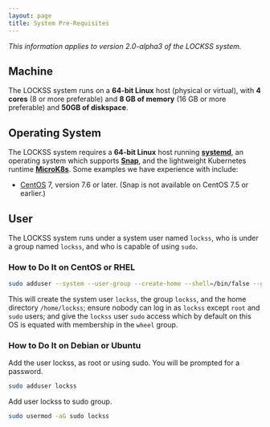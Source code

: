 ```yaml
---
layout: page
title: System Pre-Requisites
---
```


*This information applies to version 2.0-alpha3 of the LOCKSS system.*

## Machine

The LOCKSS system runs on a **64-bit Linux** host (physical or virtual), with **4 cores** (8 or more preferable) and **8 GB of memory** (16 GB or more preferable) and **50GB of diskspace**.

## Operating System

The LOCKSS system requires a **64-bit Linux** host running [**systemd**](https://www.freedesktop.org/wiki/Software/systemd/), an operating system which supports [**Snap**](https://snapcraft.io/docs/installing-snapd), and the lightweight Kubernetes runtime [**MicroK8s**](https://microk8s.io/). Some examples we have experience with include:

*   [CentOS](https://www.centos.org/) 7, version 7.6 or later. (Snap is not available on CentOS 7.5 or earlier.)

## User

The LOCKSS system runs under a system user named `lockss`, who is under a group named `lockss`, and who is capable of using `sudo`.

<!-- #osversion -->
### How to Do It on CentOS or RHEL

```bash
sudo adduser --system --user-group --create-home --shell=/bin/false --groups=wheel lockss
```

This will create the system user `lockss`, the group `lockss`, and the home directory `/home/lockss`; ensure nobody can log in as `lockss` except `root` and `sudo` users; and give the `lockss` user `sudo` access which by default on this OS is equated with membership in the `wheel` group.

### How to Do It on Debian or Ubuntu

Add the user lockss, as root or using sudo. You will be prompted for a password.

```bash
sudo adduser lockss
```

Add user lockss to sudo group.

```bash
sudo usermod -aG sudo lockss
```
